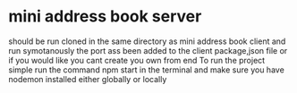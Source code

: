 # mini address book server
should be run cloned in the same directory as mini address book client and run symotanously the port ass been added to the client package,json file or if you would like you cant create you own from end 
To run the project simple run the command npm start in the terminal and make sure you have nodemon installed either globally or locally
